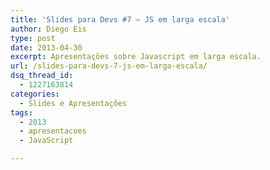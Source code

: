 ```yaml
---
title: 'Slides para Devs #7 – JS em larga escala'
author: Diego Eis
type: post
date: 2013-04-30
excerpt: Apresentações sobre Javascript em larga escala.
url: /slides-para-devs-7-js-em-larga-escala/
dsq_thread_id:
  - 1227163814
categories:
  - Slides e Apresentações
tags:
  - 2013
  - apresentacoes
  - JavaScript

---
```

